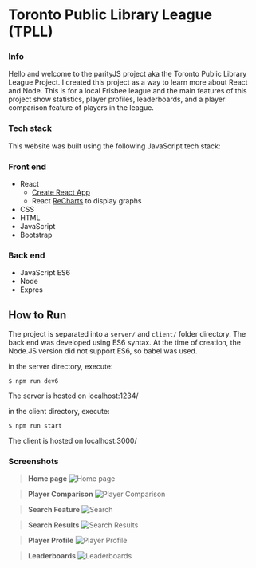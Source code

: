 # Toronto Public Library League (TPLL)

### __Info__

Hello and welcome to the parityJS project aka the Toronto Public Library League Project. I created this project as a way to learn more about React and Node. This is for a local Frisbee league and the main features of this project show statistics, player profiles, leaderboards, and a player comparison feature of players in the league.

### __Tech stack__

This website was built using the following JavaScript tech stack:

### __Front end__

- React 
    - [Create React App](https://github.com/facebook/create-react-appA)
    - React [ReCharts](https://github.com/recharts/recharts) to display graphs
- CSS
- HTML
- JavaScript
- Bootstrap

### __Back end__

- JavaScript ES6
- Node
- Expres

## How to Run

The project is separated into a `server/` and `client/` folder directory.
The back end was developed using ES6 syntax. At the time of creation, the Node.JS version did not support ES6, so babel was used.

in the server directory, execute:

    $ npm run dev6

The server is hosted on localhost:1234/

in the client directory, execute:

    $ npm run start

The client is hosted on localhost:3000/


### __Screenshots__

> __Home page__
![Home page](projectassets/tpll/home_page.png)

> __Player Comparison__
![Player Comparison](projectassets/tpll/player_compare.png)

> __Search Feature__
![Search](projectassets/tpllsearch_feature.png)

> __Search Results__
![Search Results](projectassets/tpllsearch_results.png)

> __Player Profile__
![Player Profile](projectassets/tpllplayer_profile.png)

> __Leaderboards__
![Leaderboards](projectassets/tpllleaderboards.png)